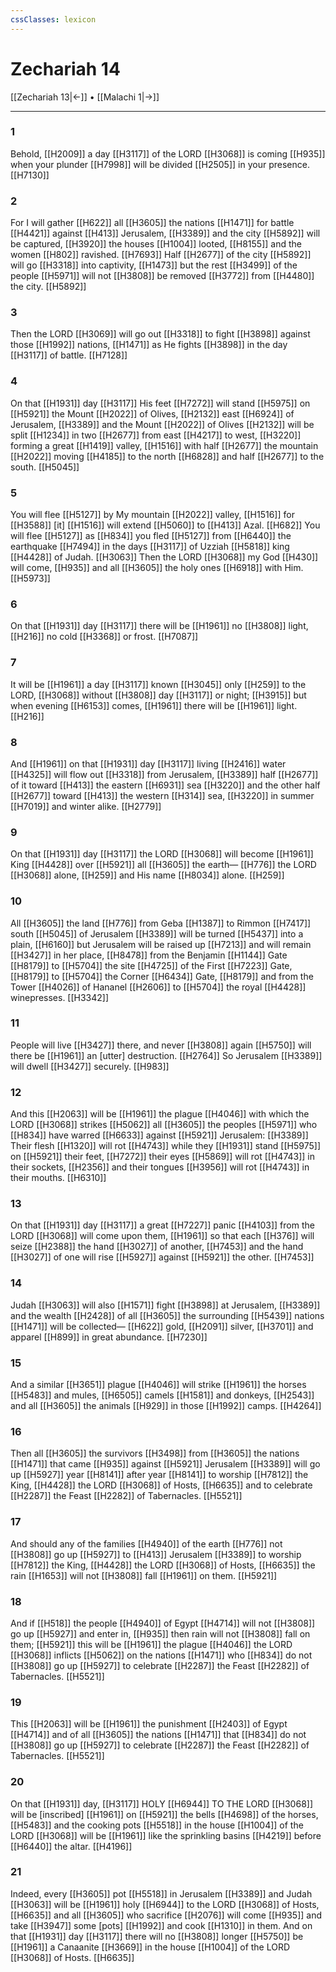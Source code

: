 ```yaml
---
cssClasses: lexicon
---
```


# Zechariah 14

[[Zechariah 13|←]] • [[Malachi 1|→]]

---

### 1
Behold, [[H2009]] a day [[H3117]] of the LORD [[H3068]] is coming [[H935]] when your plunder [[H7998]] will be divided [[H2505]] in your presence. [[H7130]]

### 2
For I will gather [[H622]] all [[H3605]] the nations [[H1471]] for battle [[H4421]] against [[H413]] Jerusalem, [[H3389]] and the city [[H5892]] will be captured, [[H3920]] the houses [[H1004]] looted, [[H8155]] and the women [[H802]] ravished. [[H7693]] Half [[H2677]] of the city [[H5892]] will go [[H3318]] into captivity, [[H1473]] but the rest [[H3499]] of the people [[H5971]] will not [[H3808]] be removed [[H3772]] from [[H4480]] the city. [[H5892]]

### 3
Then the LORD [[H3069]] will go out [[H3318]] to fight [[H3898]] against those [[H1992]] nations, [[H1471]] as He fights [[H3898]] in the day [[H3117]] of battle. [[H7128]]

### 4
On that [[H1931]] day [[H3117]] His feet [[H7272]] will stand [[H5975]] on [[H5921]] the Mount [[H2022]] of Olives, [[H2132]] east [[H6924]] of Jerusalem, [[H3389]] and the Mount [[H2022]] of Olives [[H2132]] will be split [[H1234]] in two [[H2677]] from east [[H4217]] to west, [[H3220]] forming a great [[H1419]] valley, [[H1516]] with half [[H2677]] the mountain [[H2022]] moving [[H4185]] to the north [[H6828]] and half [[H2677]] to the south. [[H5045]]

### 5
You will flee [[H5127]] by My mountain [[H2022]] valley, [[H1516]] for [[H3588]] [it] [[H1516]] will extend [[H5060]] to [[H413]] Azal. [[H682]] You will flee [[H5127]] as [[H834]] you fled [[H5127]] from [[H6440]] the earthquake [[H7494]] in the days [[H3117]] of Uzziah [[H5818]] king [[H4428]] of Judah. [[H3063]] Then the LORD [[H3068]] my God [[H430]] will come, [[H935]] and all [[H3605]] the holy ones [[H6918]] with Him. [[H5973]]

### 6
On that [[H1931]] day [[H3117]] there will be [[H1961]] no [[H3808]] light, [[H216]] no cold [[H3368]] or frost. [[H7087]]

### 7
It will be [[H1961]] a day [[H3117]] known [[H3045]] only [[H259]] to the LORD, [[H3068]] without [[H3808]] day [[H3117]] or night; [[H3915]] but when evening [[H6153]] comes, [[H1961]] there will be [[H1961]] light. [[H216]]

### 8
And [[H1961]] on that [[H1931]] day [[H3117]] living [[H2416]] water [[H4325]] will flow out [[H3318]] from Jerusalem, [[H3389]] half [[H2677]] of it toward [[H413]] the eastern [[H6931]] sea [[H3220]] and the other half [[H2677]] toward [[H413]] the western [[H314]] sea, [[H3220]] in summer [[H7019]] and winter alike. [[H2779]]

### 9
On that [[H1931]] day [[H3117]] the LORD [[H3068]] will become [[H1961]] King [[H4428]] over [[H5921]] all [[H3605]] the earth— [[H776]] the LORD [[H3068]] alone, [[H259]] and His name [[H8034]] alone. [[H259]]

### 10
All [[H3605]] the land [[H776]] from Geba [[H1387]] to Rimmon [[H7417]] south [[H5045]] of Jerusalem [[H3389]] will be turned [[H5437]] into a plain, [[H6160]] but Jerusalem will be raised up [[H7213]] and will remain [[H3427]] in her place, [[H8478]] from the Benjamin [[H1144]] Gate [[H8179]] to [[H5704]] the site [[H4725]] of the First [[H7223]] Gate, [[H8179]] to [[H5704]] the Corner [[H6434]] Gate, [[H8179]] and from the Tower [[H4026]] of Hananel [[H2606]] to [[H5704]] the royal [[H4428]] winepresses. [[H3342]]

### 11
People will live [[H3427]] there,  and never [[H3808]] again [[H5750]] will there be [[H1961]] an [utter] destruction. [[H2764]] So Jerusalem [[H3389]] will dwell [[H3427]] securely. [[H983]]

### 12
And this [[H2063]] will be [[H1961]] the plague [[H4046]] with which the LORD [[H3068]] strikes [[H5062]] all [[H3605]] the peoples [[H5971]] who [[H834]] have warred [[H6633]] against [[H5921]] Jerusalem: [[H3389]] Their flesh [[H1320]] will rot [[H4743]] while they [[H1931]] stand [[H5975]] on [[H5921]] their feet, [[H7272]] their eyes [[H5869]] will rot [[H4743]] in their sockets, [[H2356]] and their tongues [[H3956]] will rot [[H4743]] in their mouths. [[H6310]]

### 13
On that [[H1931]] day [[H3117]] a great [[H7227]] panic [[H4103]] from the LORD [[H3068]] will come upon them, [[H1961]] so that each [[H376]] will seize [[H2388]] the hand [[H3027]] of another, [[H7453]] and the hand [[H3027]] of one will rise [[H5927]] against [[H5921]] the other. [[H7453]]

### 14
Judah [[H3063]] will also [[H1571]] fight [[H3898]] at Jerusalem, [[H3389]] and the wealth [[H2428]] of all [[H3605]] the surrounding [[H5439]] nations [[H1471]] will be collected— [[H622]] gold, [[H2091]] silver, [[H3701]] and apparel [[H899]] in great abundance. [[H7230]]

### 15
And a similar [[H3651]] plague [[H4046]] will strike [[H1961]] the horses [[H5483]] and mules, [[H6505]] camels [[H1581]] and donkeys, [[H2543]] and all [[H3605]] the animals [[H929]] in those [[H1992]] camps. [[H4264]]

### 16
Then all [[H3605]] the survivors [[H3498]] from [[H3605]] the nations [[H1471]] that came [[H935]] against [[H5921]] Jerusalem [[H3389]] will go up [[H5927]] year [[H8141]] after year [[H8141]] to worship [[H7812]] the King, [[H4428]] the LORD [[H3068]] of Hosts, [[H6635]] and to celebrate [[H2287]] the Feast [[H2282]] of Tabernacles. [[H5521]]

### 17
And should any of the families [[H4940]] of the earth [[H776]] not [[H3808]] go up [[H5927]] to [[H413]] Jerusalem [[H3389]] to worship [[H7812]] the King, [[H4428]] the LORD [[H3068]] of Hosts, [[H6635]] the rain [[H1653]] will not [[H3808]] fall [[H1961]] on them. [[H5921]]

### 18
And if [[H518]] the people [[H4940]] of Egypt [[H4714]] will not [[H3808]] go up [[H5927]] and enter in, [[H935]] then rain will not [[H3808]] fall on them; [[H5921]] this will be [[H1961]] the plague [[H4046]] the LORD [[H3068]] inflicts [[H5062]] on the nations [[H1471]] who [[H834]] do not [[H3808]] go up [[H5927]] to celebrate [[H2287]] the Feast [[H2282]] of Tabernacles. [[H5521]]

### 19
This [[H2063]] will be [[H1961]] the punishment [[H2403]] of Egypt [[H4714]] and of all [[H3605]] the nations [[H1471]] that [[H834]] do not [[H3808]] go up [[H5927]] to celebrate [[H2287]] the Feast [[H2282]] of Tabernacles. [[H5521]]

### 20
On that [[H1931]] day, [[H3117]] HOLY [[H6944]] TO THE LORD [[H3068]] will be [inscribed] [[H1961]] on [[H5921]] the bells [[H4698]] of the horses, [[H5483]] and the cooking pots [[H5518]] in the house [[H1004]] of the LORD [[H3068]] will be [[H1961]] like the sprinkling basins [[H4219]] before [[H6440]] the altar. [[H4196]]

### 21
Indeed, every [[H3605]] pot [[H5518]] in Jerusalem [[H3389]] and Judah [[H3063]] will be [[H1961]] holy [[H6944]] to the LORD [[H3068]] of Hosts, [[H6635]] and all [[H3605]] who sacrifice [[H2076]] will come [[H935]] and take [[H3947]] some [pots] [[H1992]] and cook [[H1310]] in them.  And on that [[H1931]] day [[H3117]] there will no [[H3808]] longer [[H5750]] be [[H1961]] a Canaanite [[H3669]] in the house [[H1004]] of the LORD [[H3068]] of Hosts. [[H6635]]

